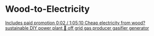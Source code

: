 # Wood-to-Electricity
[ Includes paid promotion    0:02 / 1:05:10   Cheap electricity from wood? sustainable DIY power plant 🤯 off grid gas producer gasifier generator](https://youtu.be/s5l1herOyZs)
